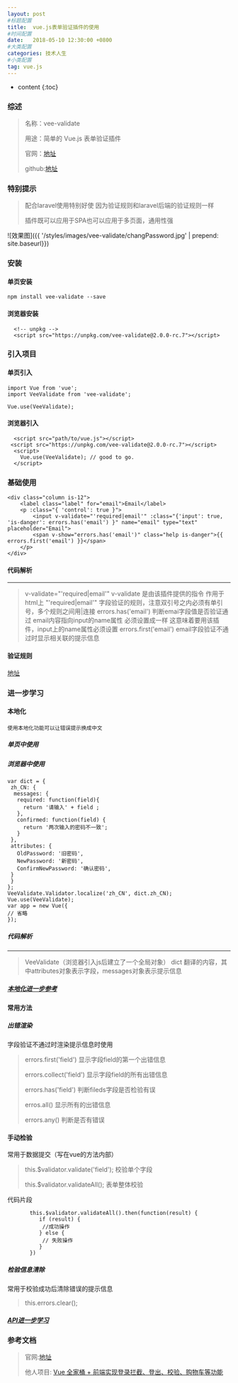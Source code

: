 ```yaml
---
layout: post
#标题配置
title:  vue.js表单验证插件的使用
#时间配置
date:   2018-05-10 12:30:00 +0800
#大类配置
categories: 技术人生
#小类配置
tag: vue.js
---
```


* content
{:toc}


### 综述
>名称：vee-validate
>
>用途：简单的 Vue.js 表单验证插件
>
>官网：[地址](http://vee-validate.logaretm.com/)
>
>github:[地址](https://github.com/baianat/vee-validate)

### 特别提示
>配合laravel使用特别好使  因为验证规则和laravel后端的验证规则一样
>
>插件既可以应用于SPA也可以应用于多页面，通用性强

![效果图]({{ '/styles/images/vee-validate/changPassword.jpg' | prepend: site.baseurl}})


### 安装
#### 单页安装
~~~
npm install vee-validate --save
~~~
#### 浏览器安装
~~~
  <!-- unpkg -->
  <script src="https://unpkg.com/vee-validate@2.0.0-rc.7"></script>
~~~

### 引入项目
#### 单页引入
~~~
import Vue from 'vue';
import VeeValidate from 'vee-validate';

Vue.use(VeeValidate);
~~~

#### 浏览器引入
~~~
  <script src="path/to/vue.js"></script>
 <script src="https://unpkg.com/vee-validate@2.0.0-rc.7"></script>
  <script>
    Vue.use(VeeValidate); // good to go.
  </script>
~~~

### 基础使用
~~~
<div class="column is-12">
    <label class="label" for="email">Email</label>
    <p :class="{ 'control': true }">
        <input v-validate="'required|email'" :class="{'input': true, 'is-danger': errors.has('email') }" name="email" type="text" placeholder="Email">
        <span v-show="errors.has('email')" class="help is-danger">{{ errors.first('email') }}</span>
    </p>
</div>
~~~
#### 代码解析
* * * * *
> v-validate="'required|email'"
> v-validate            是由该插件提供的指令 作用于html上
> "'required|email'"  字段验证的规则，注意双引号之内必须有单引号，多个规则之间用|连接
> errors.has('email')   判断emai字段值是否验证通过  email内容指向input的name属性 必须设置成一样  这意味着要用该插件，input上的name属性必须设置
> errors.first('email')  email字段验证不通过时显示相关联的提示信息
#### 验证规则
[地址](http://vee-validate.logaretm.com/validation.html#available-rules)

### 进一步学习
#### 本地化
    使用本地化功能可以让错误提示换成中文

##### 单页中使用

##### 浏览器中使用
~~~
var dict = {
 zh_CN: {
  messages: {
   required: function(field){
     return '请输入' + field ;
   },
   confirmed: function(field) {
     return '两次输入的密码不一致';
   }
 },
 attributes: {
   OldPassword: '旧密码',
   NewPassword: '新密码',
   ConfirmNewPassword: '确认密码',
 }
 }
};
VeeValidate.Validator.localize('zh_CN', dict.zh_CN);
Vue.use(VeeValidate);
var app = new Vue({
// 省略
});
~~~
##### 代码解析

* * * * *

> VeeValidate（浏览器引入js后建立了一个全局对象）
> dict  翻译的内容，其中attributes对象表示字段，messages对象表示提示信息
##### [本地化进一步参考](http://vee-validate.logaretm.com/localization.html#translation)

#### 常用方法
#####  出错渲染

字段验证不通过时渲染提示信息时使用

>errors.first('field') 显示字段field的第一个出错信息
>
>errors.collect('field') 显示字段field的所有出错信息
>
>errors.has('field') 判断fileds字段是否检验有误
>
>erros.all() 显示所有的出错信息
>
>errors.any() 判断是否有错误

#### 手动检验

常用于数据提交（写在vue的方法内部）
>this.$validator.validate('field');  校验单个字段
>
>this.$validator.validateAll();   表单整体校验
>

   代码片段
~~~
       this.$validator.validateAll().then(function(result) {
          if (result) {
           //成功操作
          } else {
           // 失败操作
          }
       })
~~~
##### 检验信息清除

常用于校验成功后清除错误的提示信息
> this.errors.clear();  

##### [API进一步学习](http://vee-validate.logaretm.com/api.html#directive)

### 参考文档
>官网:[地址](https://github.com/baianat/vee-validate)
> 
>他人项目: [Vue 全家桶 + 前端实现登录拦截、登出、校验、购物车等功能](https://github.com/G-Bruin/vue-vuex-VeeValidate-vueResource-github)
